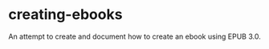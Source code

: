 creating-ebooks
===============

An attempt to create and document how to create an ebook using EPUB 3.0.
